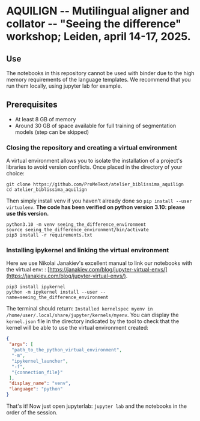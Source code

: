# AQUILIGN -- Mutilingual aligner and collator -- "Seeing the difference" workshop; Leiden, april 14-17, 2025.


## Use
The notebooks in this repository cannot be used with binder due to the high memory requirements of the language templates. 
We recommend that you run them locally, using jupyter lab for example.

## Prerequisites

- At least 8 GB of memory
- Around 30 GB of space available for full training
 of segmentation models (step can be skipped)



### Closing the repository and creating a virtual environment

A virtual environment allows you to isolate the installation of a project's libraries to avoid version conflicts. Once placed in the directory of your choice:

```
git clone https://github.com/ProMeText/atelier_biblissima_aquilign
cd atelier_biblissima_aquilign
```

Then simply install venv if you haven't already done so `pip install --user virtualenv`. **The code has been verified on python version 3.10: please use this version.**

```
python3.10 -m venv seeing_the_difference_environment
source seeing_the_difference_environment/bin/activate
pip3 install -r requirements.txt
```

### Installing ipykernel and linking the virtual environment


Here we use Nikolai Janakiev's excellent manual to link our notebooks with the virtual env: 
: [https://janakiev.com/blog/jupyter-virtual-envs/](https://janakiev.com/blog/jupyter-virtual-envs/).

```
pip3 install ipykernel 
python -m ipykernel install --user --name=seeing_the_difference_environment 
```

The terminal should return: `Installed kernelspec myenv in /home/user/.local/share/jupyter/kernels/myenv`. You can display the `kernel.json` file in the directory indicated by the tool to check that the kernel will be able to use the virtual environment created:

```json
{
 "argv": [
  "path_to_the_python_virtual_environment",
  "-m",
  "ipykernel_launcher",
  "-f",
  "{connection_file}"
 ],
 "display_name": "venv",
 "language": "python"
}
```

That's it! Now just open jupyterlab: `jupyter lab` and the notebooks in the order of the session.

